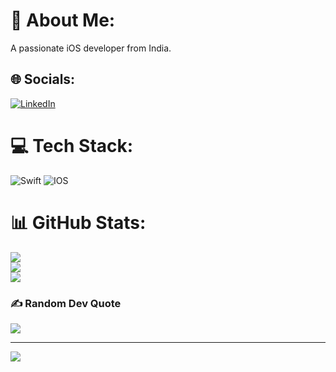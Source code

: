 # 💫 About Me:
A passionate iOS developer from India.


## 🌐 Socials:
[![LinkedIn](https://img.shields.io/badge/LinkedIn-%230077B5.svg?logo=linkedin&logoColor=white)](https://linkedin.com/in/rohan-bimalraj) 

# 💻 Tech Stack:
![Swift](https://img.shields.io/badge/swift-F54A2A?style=flat&logo=swift&logoColor=white) ![IOS](https://img.shields.io/badge/IOS-%2320232a.svg?style=flat&logo=apple&logoColor=white)
# 📊 GitHub Stats:
![](https://github-readme-stats.vercel.app/api?username=rohan-bimal&theme=dark&hide_border=false&include_all_commits=false&count_private=false)<br/>
![](https://github-readme-streak-stats.herokuapp.com/?user=rohan-bimal&theme=dark&hide_border=false)<br/>
![](https://github-readme-stats.vercel.app/api/top-langs/?username=rohan-bimal&theme=dark&hide_border=false&include_all_commits=false&count_private=false&layout=compact)

### ✍️ Random Dev Quote
![](https://quotes-github-readme.vercel.app/api?type=horizontal&theme=radical)

---
[![](https://visitcount.itsvg.in/api?id=rohan-bimal&icon=0&color=0)](https://visitcount.itsvg.in)

<!-- Proudly created with GPRM ( https://gprm.itsvg.in ) -->
